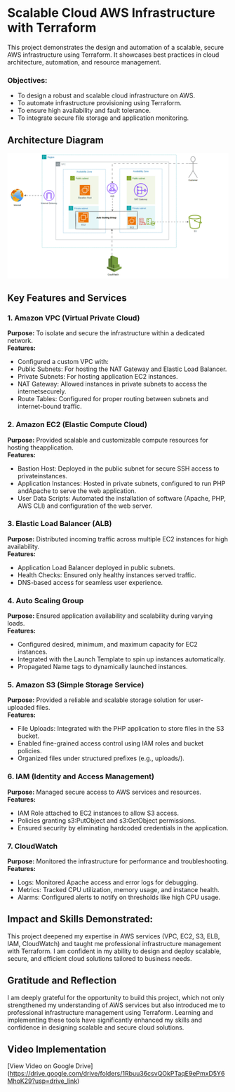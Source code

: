 # Scalable Cloud AWS Infrastructure with Terraform
This project demonstrates the design and automation of a scalable, secure AWS infrastructure using Terraform. It showcases best practices in cloud architecture, automation, and resource management.

### Objectives:
- To design a robust and scalable cloud infrastructure on AWS.
- To automate infrastructure provisioning using Terraform.
- To ensure high availability and fault tolerance.
- To integrate secure file storage and application monitoring.
## Architecture Diagram

![Architecture Diagram](Docs/AWS-Project.gif)

## Key Features and Services
### 1. Amazon VPC (Virtual Private Cloud)
**Purpose:** To isolate and secure the infrastructure within a dedicated network.  
**Features:**
- Configured a custom VPC with:
-   Public Subnets: For hosting the NAT Gateway and Elastic Load Balancer.
-   Private Subnets: For hosting application EC2 instances.
- NAT Gateway: Allowed instances in private subnets to access the internetsecurely.
- Route Tables: Configured for proper routing between subnets and internet-bound traffic.

### 2. Amazon EC2 (Elastic Compute Cloud)
**Purpose:** Provided scalable and customizable compute resources for hosting theapplication.  
**Features:** 
- Bastion Host: Deployed in the public subnet for secure SSH access to privateinstances.
- Application Instances: Hosted in private subnets, configured to run PHP andApache to serve the web application.
- User Data Scripts: Automated the installation of software (Apache, PHP, AWS CLI) and configuration of the web server.

### 3. Elastic Load Balancer (ALB)
**Purpose:** Distributed incoming traffic across multiple EC2 instances for high availability.  
**Features:** 
- Application Load Balancer deployed in public subnets.
- Health Checks: Ensured only healthy instances served traffic.
- DNS-based access for seamless user experience.

### 4. Auto Scaling Group
**Purpose:** Ensured application availability and scalability during varying loads.  
**Features:** 
- Configured desired, minimum, and maximum capacity for EC2 instances.
- Integrated with the Launch Template to spin up instances automatically.
- Propagated Name tags to dynamically launched instances.

### 5. Amazon S3 (Simple Storage Service)
**Purpose:** Provided a reliable and scalable storage solution for user-uploaded files.  
**Features:** 
- File Uploads: Integrated with the PHP application to store files in the S3 bucket.
- Enabled fine-grained access control using IAM roles and bucket policies.
- Organized files under structured prefixes (e.g., uploads/).

### 6. IAM (Identity and Access Management)
**Purpose:** Managed secure access to AWS services and resources.  
**Features:** 
- IAM Role attached to EC2 instances to allow S3 access.
- Policies granting s3:PutObject and s3:GetObject permissions.
- Ensured security by eliminating hardcoded credentials in the application.

### 7. CloudWatch
**Purpose:** Monitored the infrastructure for performance and troubleshooting.  
**Features:** 
- Logs: Monitored Apache access and error logs for debugging.
- Metrics: Tracked CPU utilization, memory usage, and instance health.
- Alarms: Configured alerts to notify on thresholds like high CPU usage.

## Impact and Skills Demonstrated:
This project deepened my expertise in AWS services (VPC, EC2, S3, ELB, IAM, CloudWatch) and taught me professional infrastructure management with Terraform. I am confident in my ability to design and deploy scalable, secure, and efficient cloud solutions tailored to business needs.

## Gratitude and Reflection
I am deeply grateful for the opportunity to build this project, which not only strengthened my understanding of AWS services but also introduced me to professional infrastructure management using Terraform. Learning and implementing these tools have significantly enhanced my skills and confidence in designing scalable and secure cloud solutions.

  
## Video Implementation


[View Video on Google Drive] (https://drive.google.com/drive/folders/1Rbuu36csvQOkPTaqE9ePmxD5Y6MhoK29?usp=drive_link)
